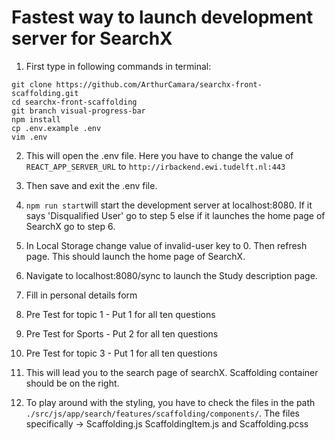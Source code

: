 # Fastest way to launch development server for SearchX

1. First type in following commands in terminal:
``` 
git clone https://github.com/ArthurCamara/searchx-front-scaffolding.git
cd searchx-front-scaffolding
git branch visual-progress-bar
npm install
cp .env.example .env
vim .env
```
2. This will open the .env file. Here you have to change the value of ```REACT_APP_SERVER_URL``` to ```http://irbackend.ewi.tudelft.nl:443```
3. Then save and exit the .env file.

4. ```npm run start```will start the development server at localhost:8080. If it says 'Disqualified User' go to step 5 else if it launches the home page of SearchX go to step 6.
5. In Local Storage change value of invalid-user key to 0. Then refresh page. This should launch the home page of SearchX.
6. Navigate to localhost:8080/sync to launch the Study description page. 
7. Fill in personal details form
8. Pre Test for topic 1 - Put 1 for all ten questions
9. Pre Test for Sports - Put 2 for all ten questions
10. Pre Test for topic 3 - Put 1 for all ten questions
11. This will lead you to the search page of searchX. Scaffolding container should be on the right.
12. To play around with the styling, you have to check the files in the path ``` ./src/js/app/search/features/scaffolding/components/```.
The files specifically -> Scaffolding.js ScaffoldingItem.js and Scaffolding.pcss
